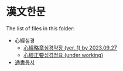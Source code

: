 # 漢文한문

The list of files in this folder:

* 心經심경
  * [心經略章심경약장 (ver. 1) by 2023.09.27](simgyoung_v1.md)
  * [心經正要심경정요 (under working)](simgyoung.md)
* [通書통서](tongseo.md)
